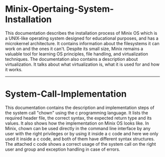 # Minix-Opertaing-System-Installation
This documentation describes the installation process of Minix OS which is a UNIX-like operating system designed for educational purposes, and has a microkernel architecture. It contains information about the filesystems it can work on and the ones it can't. Despite its small size, Minix remains a valuable tool for learning OS principles, file handling, and virtualization techniques. The documentation also contains a description about virtualization. It talks about what virtualization is, what it is used for and how it works.
_________________________________________

# System-Call-Implementation
This documentation contains the description and implementation steps of the system call "chown" using the c programming language. It lists the required header file, the correct syntax, the expected return type and its values. It also shows how the implementation on Minix OS looks like. In Minix, chown can be used directly in the command line interface by any user with the right privileges or  by using it inside a c code and here we only used it inside a c code, and both of them have different syntax structures. The attached c code shows a correct usage of the system call on the right user and group and exception handling in case of errors.